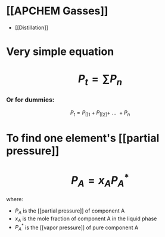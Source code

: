 # [[APCHEM Gasses]]
- [[Distillation]]


# Very simple equation

# $$P_{t}=\sum P_{n}$$
### Or for dummies:
 $$P_{t} = P_{[[1}+P_{[[2]}+\ ...\ + P_{n}$$
# To find one element's [[partial pressure]]
# $$P_A = x_A P_A^*$$
where:

* $P_A$ is the [[partial pressure]] of component A
* $x_A$ is the mole fraction of component A in the liquid phase
* $P_A^*$ is the [[vapor pressure]] of pure component A